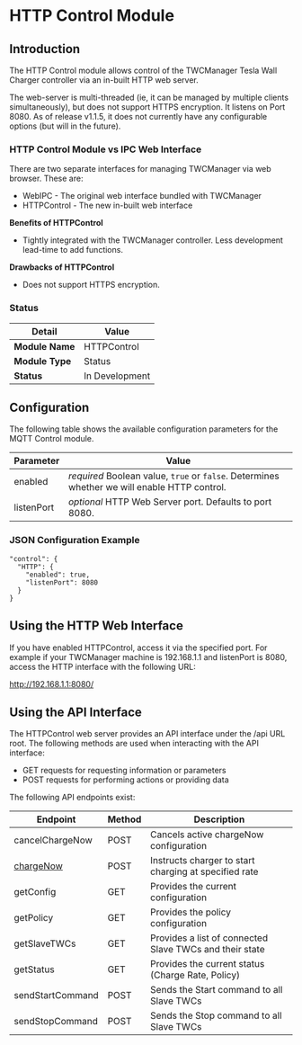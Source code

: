 # HTTP Control Module

## Introduction

The HTTP Control module allows control of the TWCManager Tesla Wall Charger controller via an in-built HTTP web server.

The web-server is multi-threaded (ie, it can be managed by multiple clients simultaneously), but does not support HTTPS encryption. It listens on Port 8080. As of release v1.1.5, it does not currently have any configurable options (but will in the future).

### HTTP Control Module vs IPC Web Interface

There are two separate interfaces for managing TWCManager via web browser. These are:

   * WebIPC - The original web interface bundled with TWCManager
   * HTTPControl - The new in-built web interface
   
**Benefits of HTTPControl**

   * Tightly integrated with the TWCManager controller. Less development lead-time to add functions.

**Drawbacks of HTTPControl**

   * Does not support HTTPS encryption.

### Status

| Detail          | Value          |
| --------------- | -------------- |
| **Module Name** | HTTPControl    |
| **Module Type** | Status         |
| **Status**      | In Development |

## Configuration

The following table shows the available configuration parameters for the MQTT Control module.

| Parameter   | Value         |
| ----------- | ------------- |
| enabled     | *required* Boolean value, ```true``` or ```false```. Determines whether we will enable HTTP control. |
| listenPort | *optional* HTTP Web Server port. Defaults to port 8080. |

### JSON Configuration Example

```
"control": {
  "HTTP": {
    "enabled": true,
    "listenPort": 8080
  }
}
```

## Using the HTTP Web Interface

If you have enabled HTTPControl, access it via the specified port. For example if your TWCManager machine is 192.168.1.1 and listenPort is 8080, access the HTTP interface with the following URL:

<a href="http://192.168.1.1:8080/">http://192.168.1.1:8080/</a>

## Using the API Interface

The HTTPControl web server provides an API interface under the /api URL root. The following methods are used when interacting with the API interface:

   * GET requests for requesting information or parameters
   * POST requests for performing actions or providing data

The following API endpoints exist:

| Endpoint  | Method | Description                                       |
| --------- | ------ | ------------------------------------------------- |
| cancelChargeNow | POST | Cancels active chargeNow configuration        |
| <a href="docs/modules/Control_HTTP_API_chargeNow.md">chargeNow</a> | POST   | Instructs charger to start charging at specified rate |
| getConfig | GET    | Provides the current configuration                |
| getPolicy | GET    | Provides the policy configuration                 |
| getSlaveTWCs | GET | Provides a list of connected Slave TWCs and their state |
| getStatus | GET    | Provides the current status (Charge Rate, Policy) |
| sendStartCommand | POST | Sends the Start command to all Slave TWCs    |
| sendStopCommand  | POST | Sends the Stop command to all Slave TWCs     |
